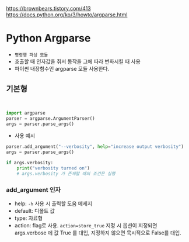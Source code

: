 https://brownbears.tistory.com/413
https://docs.python.org/ko/3/howto/argparse.html

# Python Argparse
- `명령행 파싱 모듈`
- 호출할 때 인자값을 줘서 동작을 그에 따라 변화시킬 때 사용
- 파이썬 내장함수인 argparse 모듈 사용한다.

## 기본형
```python


import argparse
parser = argparse.ArgumentParser()
args = parser.parse_args()
```
- 사용 예시 
```python
parser.add_argument("--verbosity", help="increase output verbosity")
args = parser.parse_args()

if args.verbosity:
    print("verbosity turned on")
    # args.verbosity 가 존재할 때의 조건문 실행
```

### add_argument 인자 
- help: `-h` 사용 시 출력할 도움 메세지
- default: 디폴트 값
- type: 자료형 
- action: flag로 사용. `action=store_true` 지정 시 옵션이 지정되면 args.verbose 에 값 True 를 대입, 지정하지 않으면 묵시적으로 False를 대입.
